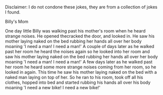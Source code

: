 Disclaimer: I do not condone these jokes, they are from a collection of jokes I found.

Billy's Mom

One day little Billy was walking past his mother's room when he heard strange noises. He opened thecracked the door, and looked in. He saw his mother laying naked on the bed rubbing her hands all over her body moaning 'I need a man! I need a man!' A couple of days later as he walked past her room he heard the noises again so he looked into her room and saw his mother laying naked on the bed rubbing her hands all over her body moaning 'I need a man! I need a man!' A few days later as he walked past her room he heard some more strange noises coming from her room, so he looked in again. This time he saw his mother laying naked on the bed with a naked man laying on top of her. So he ran to his room, took off all his clothes, hopped into bed and started rubbing his hands all over his body moaning 'I need a new bike! I need a new bike!'

